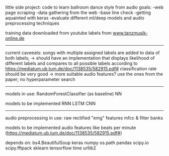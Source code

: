 little side project: code to learn ballroom dance style from audio
goals:
-web page scraping
-data gathering from the web
-base line check
-getting aquainted with keras
-evaluate different ml/deep models and audio preprocessing techniques

training data downloaded from youtube
labels from www.tanzmusik-online.de


********************************
current caveeats:
songs with multiple assigned labels are added to data of both labels;
-> should have an implementation that displays likelihood of different labels and compares to all possible labels
according to https://mediatum.ub.tum.de/doc/1138535/582915.pdf# classification rate should be very good -> more suitable audio features? use the ones from the paper;
no hyperparameter search



********************************
models in use:
RandomForestClassifier (as baseline)
NN

models to be implemented
RNN
LSTM
CNN

********************************
audio preprocessing in use:
raw
rectified
"emg" features
mfcc & filter banks

models to be implemented
audio features like beats per minute (https://mediatum.ub.tum.de/doc/1138535/582915.pdf#)


depends on:
bs4.BeautifulSoup
keras
numpy 
os.path
pandas
scipy.io
scipy.fftpack
sklearn
tensorflow
time
urllib2

